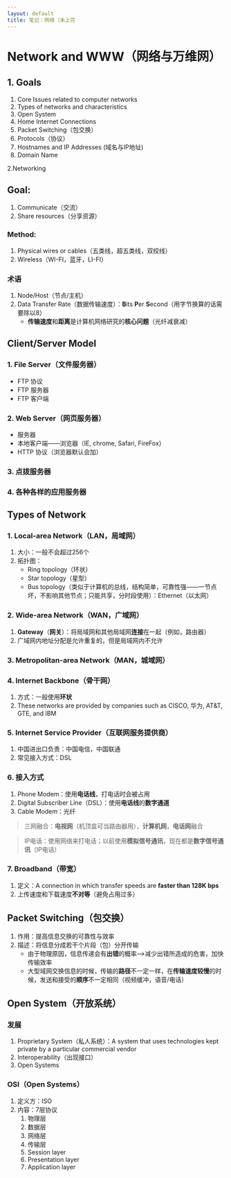```yaml
---
layout: default
title: 笔记：网络（未上完
---
```

# Network and WWW（网络与万维网）

## 1. Goals

1. Core Issues related to computer networks
2. Types of networks and characteristics
3. Open System
4. Home Internet Connections
5. Packet Switching（包交换）
6. Protocols（协议）
7. Hostnames and IP Addresses (域名与IP地址)
8. Domain Name

 2.Networking

## Goal:  
1. Communicate（交流）
2. Share resources（分享资源）

### Method:  
1. Physical wires or cables（五类线，超五类线，双绞线）
2. Wireless（WI-FI，蓝牙，LI-FI）

### 术语
1. Node/Host（节点/主机）
2. Data Transfer Rate（数据传输速度）：**B**its **P**er **S**econd（用字节换算的话需要除以8）
    * **传输速度**和**距离**是计算机网络研究的**核心问题**（光纤减衰减）

## Client/Server Model

### 1. File Server（文件服务器）
* FTP 协议
* FTP 服务器
* FTP 客户端

### 2. Web Server（网页服务器）
* 服务器
* 本地客户端——浏览器（IE, chrome, Safari, FireFox）
* HTTP 协议（浏览器默认会加）

### 3. 点拨服务器

### 4. 各种各样的应用服务器

## Types of Network

### 1. Local-area Network（LAN，局域网）

1. 大小：一般不会超过256个
2. 拓扑图：
    * Ring topology（环状）
    * Star topology（星型）
    * Bus topology（类似于计算机的总线，结构简单，可靠性强——一节点坏，不影响其他节点；只能共享，分时段使用）：Ethernet（以太网）

### 2. Wide-area Network（WAN，广域网）

1. **Gateway**（**网关**）：将局域网和其他局域网**连接**在一起（例如，路由器）
2. 广域网内地址分配是允许重复的，但是局域网内不允许

### 3. Metropolitan-area Network（MAN，城域网）

### 4. Internet Backbone（骨干网）

1. 方式：一般使用**环状**
2. These networks are provided by companies such as CISCO, 华为, AT&T, GTE, and IBM

### 5. **I**nternet **S**ervice **P**rovider（互联网服务提供商）

1. 中国进出口负责：中国电信，中国联通
2. 常见接入方式：DSL

### 6. 接入方式

1. Phone Modem：使用**电话线**，打电话时会被占用
2. Digital Subscriber Line（DSL）：使用**电话线**的**数字通道**
3. Cable Modem：光纤

> 三网融合：**电视网**（机顶盒可当路由器用），**计算机网**，**电话网**融合

> IP电话：使用网络来打电话；以前使用**模拟信号通讯**，现在都是**数字信号通讯**（IP电话）

### 7. Broadband（带宽）

1. 定义：A connection in which transfer speeds are **faster than 128K bps**
2. 上传速度和下载速度**不对等**（避免占用过多）

## Packet Switching（包交换）

1. 作用：提高信息交换的可靠性与效率
2. 描述：将信息分成若干个片段（包）分开传输
    * 由于物理原因，信息传递会有**出错**的概率-->减少出错所造成的危害，加快传输效率
    * 大型域网交换信息的时候，传输的**路径**不一定一样，在**传输速度较慢**的时候，发送和接受的**顺序**不一定相同（视频缓冲，语音/电话）

## Open System（开放系统）

### 发展

1. Proprietary System（私人系统）：A system that uses technologies kept private by a particular commercial vendor
2. Interoperability（出现接口）
3. Open Systems

### OSI（Open Systems）

1. 定义方：ISO
2. 内容：7层协议
    1. 物理层
    2. 数据层
    3. 网络层
    4. 传输层
    5. Session layer
    6. Presentation layer
    7. Application layer